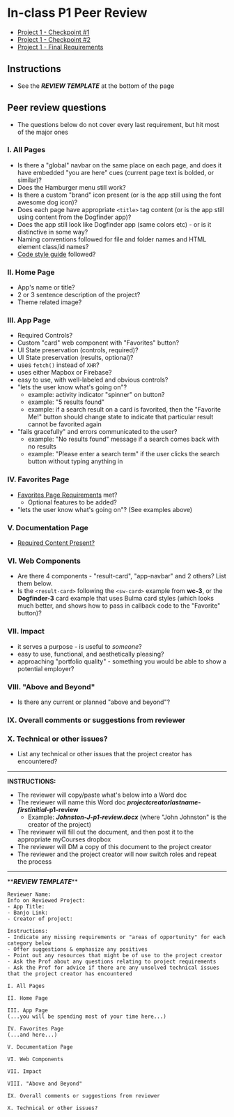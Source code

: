 # In-class P1 Peer Review

- [Project 1 - Checkpoint #1](p1-checkpoint-1.md)
- [Project 1 - Checkpoint #2](p1-checkpoint-2.md)
- [Project 1 - Final Requirements](p1-final.md)

## Instructions

- See the ***REVIEW TEMPLATE*** at the bottom of the page

## Peer review questions
- The questions below do not cover every last requirement, but hit most of the major ones

### I. All Pages
- Is there a "global" navbar on the same place on each page, and does it have embedded "you are here" cues (current page text is bolded, or similar)?
- Does the Hamburger menu still work?
- Is there a custom "brand" icon present (or is the app still using the font awesome dog icon)?
- Does each page have appropriate `<title>` tag content (or is the app still using content from the Dogfinder app)?
- Does the app still look like Dogfinder app (same colors etc) - or is it distinctive in some way?
- Naming conventions followed for file and folder names and HTML element class/id names?
- [Code style guide](330-code-style.md) followed?

### II. Home Page
- App's name or title?
- 2 or 3 sentence description of the project?
- Theme related image?

### III. App Page
- Required Controls?
- Custom "card" web component with "Favorites" button?
- UI State preservation (controls, required)?
- UI State preservation (results, optional)?
- uses `fetch()` instead of `XHR`?
- uses either Mapbox or Firebase?
- easy to use, with well-labeled and obvious controls?
- "lets the user know what's going on"?
  - example: activity indicator "spinner" on button?
  - example: "5 results found"
  - example: if a search result on a card is favorited, then the "Favorite Me!" button should change state to indicate that particular result cannot be favorited again
- "fails gracefully" and errors communicated to the user?
  - example: "No results found" message if a search comes back with no results
  - example: "Please enter a search term" if the user clicks the search button without typing anything in

### IV. Favorites Page
- [Favorites Page Requirements](p1-checkpoint-2.md#iv-functional-requirements---favorites-page) met?
  - Optional features to be added?
- "lets the user know what's going on"? (See examples above)

### V. Documentation Page
- [Required Content Present?](p1-checkpoint-2.md#v-content-requirements---aboutdocumentation-page)

### VI. Web Components
- Are there 4 components - "result-card", "app-navbar" and 2 others? List them below.
- Is the `<result-card>` following the `<sw-card>` example from **wc-3**, or the **Dogfinder-3** card example that uses Bulma card styles (which looks much better, and shows how to pass in callback code to the "Favorite" button)?

### VII. Impact

- it serves a purpose - is useful to *someone*?
- easy to use, functional, and aesthetically pleasing?
- approaching "portfolio quality" - something you would be able to show a potential employer?

### VIII. "Above and Beyond"
- Is there any current or planned "above and beyond"?


### IX. Overall comments or suggestions from reviewer

### X. Technical or other issues?
- List any technical or other issues that the project creator has encountered?


<hr>

**INSTRUCTIONS:**
- The reviewer will copy/paste what's below into a Word doc
- The reviewer will name this Word doc ***projectcreatorlastname-firstinitial*-p1-review**
  - Example: ***Johnston-J-p1-review.docx*** (where "John Johnston" is the creator of the project)
- The reviewer will fill out the document, and then post it to the appropriate myCourses dropbox
- The reviewer will DM a copy of this document to the project creator
- The reviewer and the project creator will now switch roles and repeat the process

<hr> 
  
\*\****REVIEW TEMPLATE***\*\*

```
Reviewer Name:
Info on Reviewed Project:
- App Title:
- Banjo Link:
- Creator of project:

Instructions: 
- Indicate any missing requirements or "areas of opportunity" for each category below
- Offer suggestions & emphasize any positives
- Point out any resources that might be of use to the project creator
- Ask the Prof about any questions relating to project requirements
- Ask the Prof for advice if there are any unsolved technical issues that the project creator has encountered
  
I. All Pages
  
II. Home Page

III. App Page
(...you will be spending most of your time here...)
  
IV. Favorites Page
(...and here...)
  
V. Documentation Page
  
VI. Web Components

VII. Impact

VIII. "Above and Beyond"
  
IX. Overall comments or suggestions from reviewer
  
X. Technical or other issues?
```


